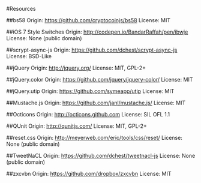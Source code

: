 #Resources

##bs58
Origin: https://github.com/cryptocoinjs/bs58
License: MIT

##iOS 7 Style Switches
Origin: http://codepen.io/BandarRaffah/pen/ibwje
License: None (public domain)

##scrypt-async-js
Origin: https://github.com/dchest/scrypt-async-js
License: BSD-Like

##jQuery
Origin: http://jquery.org/
License: MIT, GPL-2+

##jQuery.color
Origin: https://github.com/jquery/jquery-color/
License: MIT

##jQuery.utip
Origin: https://github.com/symeapp/utip
License: MIT

##Mustache.js
Origin: https://github.com/janl/mustache.js/
License: MIT

##Octicons
Origin: http://octicons.github.com
License: SIL OFL 1.1

##QUnit
Origin: http://qunitjs.com/
License: MIT, GPL-2+

##reset.css
Origin: http://meyerweb.com/eric/tools/css/reset/
License: None (public domain)

##TweetNaCL
Origin: https://github.com/dchest/tweetnacl-js
License: None (public domain)

##zxcvbn
Origin: https://github.com/dropbox/zxcvbn
License: MIT
